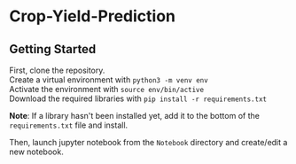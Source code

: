 # Crop-Yield-Prediction

## Getting Started
First, clone the repository.  
Create a virtual environment with `python3 -m venv env`  
Activate the environment with `source env/bin/active`  
Download the required libraries with `pip install -r requirements.txt`  

**Note**: If a library hasn't been installed yet, add it to the bottom of the `requirements.txt` file and install. 

Then, launch jupyter notebook from the `Notebook` directory and create/edit a new notebook.  

